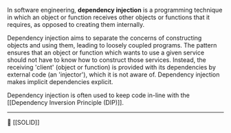 In software engineering, **dependency injection** is a programming technique in which an object or function receives other objects or functions that it requires, as opposed to creating them internally.

Dependency injection aims to separate the concerns of constructing objects and using them, leading to loosely coupled programs. The pattern ensures that an object or function which wants to use a given service should not have to know how to construct those services. Instead, the receiving 'client' (object or function) is provided with its dependencies by external code (an 'injector'), which it is not aware of. Dependency injection makes implicit dependencies explicit.

Dependency injection is often used to keep code in-line with the [[Dependency Inversion Principle (DIP)]].

----
📂 [[SOLID]]